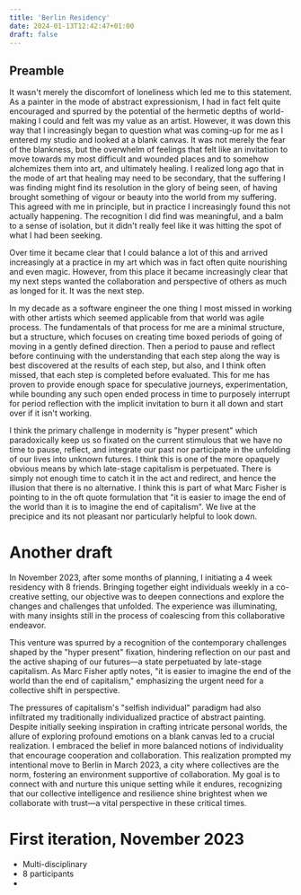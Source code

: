 ```yaml
---
title: 'Berlin Residency'
date: 2024-01-13T12:42:47+01:00
draft: false
---
```


## Preamble

It wasn't merely the discomfort of loneliness which led me to this statement. As a painter in the mode of abstract expressionism, I had in fact felt quite encouraged and spurred by the potential of the hermetic depths of world-making I could and felt was my value as an artist. However, it was down this way that I increasingly began to question what was coming-up for me as I entered my studio and looked at a blank canvas. It was not merely the fear of the blankness, but the overwhelm of feelings that felt like an invitation to move towards my most difficult and wounded places and to somehow alchemizes them into art, and ultimately healing. I realized long ago that in the mode of art that healing may need to be secondary, that the suffering I was finding might find its resolution in the glory of being seen, of having brought something of vigour or beauty into the world from my suffering. This agreed with me in principle, but in practice I increasingly found this not actually happening. The recognition I did find was meaningful, and a balm to a sense of isolation, but it didn't really feel like it was hitting the spot of what I had been seeking. 

Over time it became clear that I could balance a lot of this and arrived increasingly at a practice in my art which was in fact often quite nourishing and even magic. However, from this place it became increasingly clear that my next steps wanted the collaboration and perspective of others as much as longed for it. It was the next step.

In my decade as a software engineer the one thing I most missed in working with other artists which seemed applicable from that world was agile process. The fundamentals of that process for me are a minimal structure, but a structure, which focuses on creating time boxed periods of going of moving in a gently defined direction. Then a period to pause and reflect before continuing with the understanding that each step along the way is best discovered at the results of each step, but also, and I think often missed, that each step is completed before evaluated. This for me has proven to provide enough space for speculative journeys, experimentation, while bounding any such open ended process in time to purposely interrupt for period reflection with the implicit invitation to burn it all down and start over if it isn't working. 

I think the primary challenge in modernity is "hyper present" which paradoxically keep us so fixated on the current stimulous that we have no time to pause, reflect, and integrate our past nor participate in the unfolding of our lives into unknown futures. I think this is one of the more opaquely obvious means by which late-stage capitalism is perpetuated. There is simply not enough time to catch it in the act and redirect, and hence the illusion that there is no alternative. I think this is part of what Marc Fisher is pointing to in the oft quote formulation that "it is easier to image the end of the world than it is to imagine the end of capitalism". We live at the precipice and its not pleasant nor particularly helpful to look down.

# Another draft

In November 2023, after some months of planning, I initiating a 4 week residency with 8 friends. Bringing together eight individuals weekly in a co-creative setting, our objective was to deepen connections and explore the changes and challenges that unfolded. The experience was illuminating, with many insights still in the process of coalescing from this collaborative endeavor.

This venture was spurred by a recognition of the contemporary challenges shaped by the "hyper present" fixation, hindering reflection on our past and the active shaping of our futures—a state perpetuated by late-stage capitalism. As Marc Fisher aptly notes, "it is easier to imagine the end of the world than the end of capitalism," emphasizing the urgent need for a collective shift in perspective.

The pressures of capitalism's "selfish individual" paradigm had also infiltrated my traditionally individualized practice of abstract painting. Despite initially seeking inspiration in crafting intricate personal worlds, the allure of exploring profound emotions on a blank canvas led to a crucial realization. I embraced the belief in more balanced notions of individuality that encourage cooperation and collaboration. This realization prompted my intentional move to Berlin in March 2023, a city where collectives are the norm, fostering an environment supportive of collaboration. My goal is to connect with and nurture this unique setting while it endures, recognizing that our collective intelligence and resilience shine brightest when we collaborate with trust—a vital perspective in these critical times.

# First iteration, November 2023

- Multi-disciplinary
- 8 participants
- 